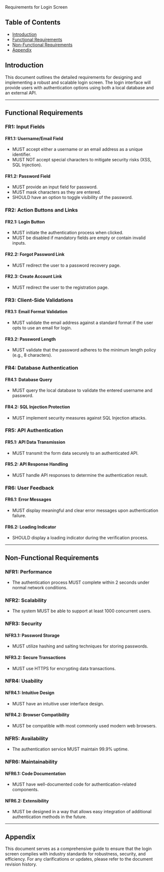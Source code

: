 Requirements for Login Screen

## Table of Contents

- [Introduction](#introduction)
- [Functional Requirements](#functional-requirements)
- [Non-Functional Requirements](#non-functional-requirements)
- [Appendix](#appendix)

## Introduction

This document outlines the detailed requirements for designing and implementing a robust and scalable login screen. The login interface will provide users with authentication options using both a local database and an external API.

---

## Functional Requirements

### FR1: Input Fields

#### FR1.1: Username/Email Field
  - MUST accept either a username or an email address as a unique identifier.
  - MUST NOT accept special characters to mitigate security risks (XSS, SQL Injection).

#### FR1.2: Password Field
  - MUST provide an input field for password.
  - MUST mask characters as they are entered.
  - SHOULD have an option to toggle visibility of the password.

### FR2: Action Buttons and Links

#### FR2.1: Login Button
  - MUST initiate the authentication process when clicked.
  - MUST be disabled if mandatory fields are empty or contain invalid inputs.

#### FR2.2: Forgot Password Link
  - MUST redirect the user to a password recovery page.

#### FR2.3: Create Account Link
  - MUST redirect the user to the registration page.

### FR3: Client-Side Validations

#### FR3.1: Email Format Validation
  - MUST validate the email address against a standard format if the user opts to use an email for login.

#### FR3.2: Password Length
  - MUST validate that the password adheres to the minimum length policy (e.g., 8 characters).


### FR4: Database Authentication

#### FR4.1: Database Query
  - MUST query the local database to validate the entered username and password.

#### FR4.2: SQL Injection Protection
  - MUST implement security measures against SQL Injection attacks.

### FR5: API Authentication

#### FR5.1: API Data Transmission
  - MUST transmit the form data securely to an authenticated API.

#### FR5.2: API Response Handling
  - MUST handle API responses to determine the authentication result.

### FR6: User Feedback

#### FR6.1: Error Messages
  - MUST display meaningful and clear error messages upon authentication failure.

#### FR6.2: Loading Indicator
  - SHOULD display a loading indicator during the verification process.

---

## Non-Functional Requirements

### NFR1: Performance

- The authentication process MUST complete within 2 seconds under normal network conditions.

### NFR2: Scalability

- The system MUST be able to support at least 1000 concurrent users.

### NFR3: Security

#### NFR3.1: Password Storage
  - MUST utilize hashing and salting techniques for storing passwords.

#### NFR3.2: Secure Transactions
  - MUST use HTTPS for encrypting data transactions.

### NFR4: Usability

#### NFR4.1: Intuitive Design
  - MUST have an intuitive user interface design.

#### NFR4.2: Browser Compatibility
  - MUST be compatible with most commonly used modern web browsers.

### NFR5: Availability

- The authentication service MUST maintain 99.9% uptime.

### NFR6: Maintainability

#### NFR6.1: Code Documentation
  - MUST have well-documented code for authentication-related components.

#### NFR6.2: Extensibility
  - MUST be designed in a way that allows easy integration of additional authentication methods in the future.

---

## Appendix

This document serves as a comprehensive guide to ensure that the login screen complies with industry standards for robustness, security, and efficiency. For any clarifications or updates, please refer to the document revision history.
